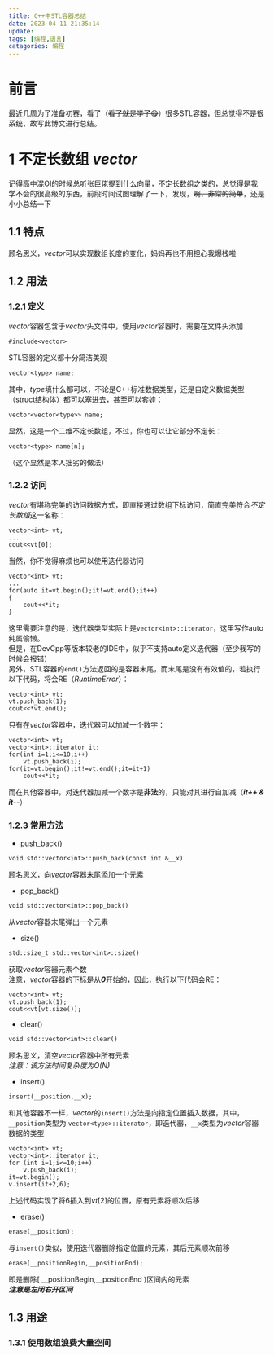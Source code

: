 ```yaml
---
title: C++中STL容器总结
date: 2023-04-11 21:35:14
update: 
tags: [编程,语言]
catagories: 编程
---
```

# 前言
最近几周为了准备初赛，看了（~~看了就是学了😋~~）很多STL容器，但总觉得不是很系统，故写此博文进行总结。
# 1 不定长数组 $vector$
记得高中混OI的时候总听张巨佬提到什么向量，不定长数组之类的，总觉得是我学不会的很高级的东西，前段时间试图理解了一下，发现，~~啊，非常的简单~~，还是小小总结一下
## 1.1 特点
顾名思义，$vector$可以实现数组长度的变化，妈妈再也不用担心我爆栈啦
## 1.2 用法
### 1.2.1 定义
$vector$容器包含于$vector$头文件中，使用$vector$容器时，需要在文件头添加
```
#include<vector>
```
STL容器的定义都十分简洁美观  
```
vector<type> name;
```
其中，$type$填什么都可以，不论是C++标准数据类型，还是自定义数据类型（struct结构体）都可以塞进去，甚至可以套娃：  
```
vector<vector<type>> name;
```
显然，这是一个二维不定长数组，不过，你也可以让它部分不定长：  
```
vector<type> name[n];
```
（这个显然是本人拙劣的做法）
### 1.2.2 访问
$vector$有堪称完美的访问数据方式，即直接通过数组下标访问，简直完美符合*不定长数组*这一名称：
```
vector<int> vt;
...
cout<<vt[0];
```
当然，你不觉得麻烦也可以使用迭代器访问
```
vector<int> vt;
...
for(auto it=vt.begin();it!=vt.end();it++)
{
    cout<<*it;
}
```
这里需要注意的是，迭代器类型实际上是``vector<int>::iterator``，这里写作auto纯属偷懒。  
但是，在DevCpp等版本较老的IDE中，似乎不支持auto定义迭代器（至少我写的时候会报错）  
另外，STL容器的``end()``方法返回的是容器末尾，而末尾是没有有效值的，若执行以下代码，将会RE（$Runtime Error$）：
```
vector<int> vt;
vt.push_back(1);
cout<<*vt.end();
```
只有在$vector$容器中，迭代器可以加减一个数字：
```
vector<int> vt;
vector<int>::iterator it;
for(int i=1;i<=10;i++)
    vt.push_back(i);
for(it=vt.begin();it!=vt.end();it=it+1)
    cout<<*it;
```
而在其他容器中，对迭代器加减一个数字是**非法**的，只能对其进行自加减（***it++ & it--***）
### 1.2.3 常用方法
- push_back()
```
void std::vector<int>::push_back(const int &__x)
```
顾名思义，向$vector$容器末尾添加一个元素
- pop_back()
```
void std::vector<int>::pop_back()
```
从$vector$容器末尾弹出一个元素
- size()
```
std::size_t std::vector<int>::size()
```
获取$vector$容器元素个数  
注意，$vector$容器的下标是从***0***开始的，因此，执行以下代码会RE：
```
vector<int> vt;
vt.push_back(1);
cout<<vt[vt.size()];
```
- clear()
```
void std::vector<int>::clear()
```
顾名思义，清空$vector$容器中所有元素  
*注意：该方法时间复杂度为O(N)*
- insert()
```
insert(__position,__x);
```
和其他容器不一样，$vector$的``insert()``方法是向指定位置插入数据，其中，``__position``类型为
``vector<type>::iterator``，即迭代器，``__x``类型为$vector$容器数据的类型
```
vector<int> vt;
vector<int>::iterator it;
for (int i=1;i<=10;i++)
    v.push_back(i);
it=vt.begin();
v.insert(it+2,6);
```
上述代码实现了将6插入到$vt[2]$的位置，原有元素将顺次后移
- erase()
```
erase(__position);
```
与``insert()``类似，使用迭代器删除指定位置的元素，其后元素顺次前移
```
erase(__positionBegin,__positionEnd);
```
即是删除[ __positionBegin,__positionEnd )区间内的元素  
***注意是左闭右开区间***
## 1.3 用途
### 1.3.1 使用数组浪费大量空间
